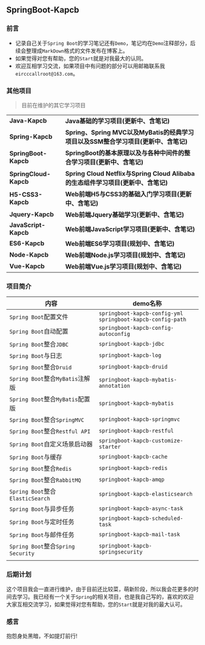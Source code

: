 ## SpringBoot-Kapcb

### 前言

- 记录自己关于`Spring Boot`的学习笔记还有`Demo`，笔记均在`Demo`注释部分，后续会整理成`MarkDown`格式的文件发布在博客上。
- 如果觉得对您有帮助，您的`Start`就是对我最大的认同。
- 欢迎互相学习交流，如果项目中有问题的部分可以用邮箱联系我`eircccallroot@163.com`。

### 其他项目

> 目前在维护的其它学习项目

<table>
    <tr>
        <td><a style="text-decoration: none;" href="https://github.com/Eircc/Java-Kapcb" target="_blank"><strong>Java-Kapcb</strong></a></td>
        <td><a style="text-decoration: none;" href="https://github.com/Eircc/Java-Kapcb" target="_blank"><b>Java基础的学习项目(更新中、含笔记)</b></a></td>
    </tr>
    <tr>
    	<td><a style="text-decoration: none;" href="https://github.com/Eircc/Spring-Kapcb" target="_blank"><strong>Spring-Kapcb</strong></a></td>
        <td><a style="text-decoration: none;" href="https://github.com/Eircc/Spring-Kapcb" target="_blank"><b>Spring、Spring MVC以及MyBatis的经典学习项目以及SSM整合学习项目(更新中、含笔记)</b></a></td>
    </tr>
    <tr>
    	<td><a style="text-decoration: none;" href="https://github.com/Eircc/SpringBoot-Kapcb" target="_blank"><strong>SpringBoot-Kapcb</strong></a></td>
        <td><a style="text-decoration: none;" href="https://github.com/Eircc/SpringBoot-Kapcb" target="_blank"><b>SpringBoot的基本原理以及与各种中间件的整合学习项目(更新中、含笔记)</b></a></td>
    </tr>
    <tr>
    	<td><a style="text-decoration: none;" href="https://github.com/Eircc/SpringCloud-Kapcb" target="_blank"><strong>SpringCloud-Kapcb</strong></a></td>
        <td><a style="text-decoration: none;" href="https://github.com/Eircc/SpringCloud-Kapcb" target="_blank"><b>Spring Cloud Netflix与Spring Cloud Alibaba的生态组件学习项目(更新中、含笔记)</b></a></td>
    </tr>
    <tr>
        <td><a style="text-decoration: none;" href="https://github.com/Eircc/H5-CSS3-Kapcb" target="_blank"><strong>H5-CSS3-Kapcb</strong></a></td>
        <td><a style="text-decoration: none;" href="https://github.com/Eircc/H5-CSS3-Kapcb" target="_blank"><b>Web前端H5与CSS3的基础入门学习项目(更新中、含笔记)</b></a></td>
    </tr>
    <tr>
    	<td><a style="text-decoration: none;" href="#" target="_blank"><strong>Jquery-Kapcb</strong></a></td>
        <td><a style="text-decoration: none;" href="#" target="_blank"><strong>Web前端Jquery基础学习(更新中、含笔记)</strong></a></td>
    </tr>
    <tr>
    	<td><a style="text-decoration: none;" href="https://github.com/Eircc/JavaScript-Kapcb" target="_blank"><strong>JavaScript-Kapcb</strong></a></td>
        <td><a style="text-decoration: none;" href="https://github.com/Eircc/JavaScript-Kapcb" target="_blank"><b>Web前端JavaScript学习项目(更新中、含笔记)</b></a></td>
    </tr>
     <tr>
    	<td><a style="text-decoration: none;" href="#" target="_blank"><strong>ES6-Kapcb</strong></a></td>
        <td><a style="text-decoration: none;" href="#" target="_nlank"><strong>Web前端ES6学习项目(规划中、含笔记)</strong></a></td>
    </tr>
    <tr>
    	<td><a style="text-decoration: none;" href="#" target="_blank"><strong>Node-Kapcb</strong></a></td>
        <td><a style="text-decoration: none;" href="#" target="_nlank"><strong>Web前端Node.js学习项目(规划中、含笔记)</strong></a></td>
    </tr>
    <tr>
    	<td><a style="text-decoration: none;" href="#" target="_blank"><strong>Vue-Kapcb</strong></a></td>
        <td><a style="text-decoration: none;" href="#" target="_blank"><strong>Web前端Vue.js学习项目(规划中、含笔记)</strong></a></td>
    </tr>
</table>



### 项目简介

| 内容                               | demo名称                                                     |
| ---------------------------------- | ------------------------------------------------------------ |
| `Spring Boot`配置文件              | `springboot-kapcb-config-yml`<br/>`springboot-kapcb-config-path` |
| `Spring Boot`自动配置              | `springboot-kapcb-config-autoconfig`                         |
| `Spring Boot`整合`JDBC`            | `springboot-kapcb-jdbc`                                      |
| `Spring Boot`与日志                | `springboot-kapcb-log`                                       |
| `Spring Boot`整合`Druid`           | `springboot-kapcb-druid`                                     |
| `Spring Boot`整合`MyBatis`注解版   | `springboot-kapcb-mybatis-annotation`                        |
| `Spring Boot`整合`MyBatis`配置版   | `springboot-kapcb-mybatis`                                   |
| `Spring Boot`整合`SpringMVC`       | `springboot-kapcb-springmvc`                                 |
| `Spring Boot`整合`Restful API`     | `springboot-kapcb-restful`                                   |
| `Spring Boot`自定义场景启动器      | `springboot-kapcb-customize-starter`                         |
| `Spring Boot`与缓存                | `springboot-kapcb-cache`                                     |
| `Spring Boot`整合`Redis`           | `springboot-kapcb-redis`                                     |
| `Spring Boot`整合`RabbitMQ`        | `springboot-kapcb-amqp`                                      |
| `Spring Boot`整合`ElasticSearch`   | `springboot-kapcb-elasticsearch`                             |
| `Spring Boot`与异步任务            | `springboot-kapcb-async-task`                                |
| `Spring Boot`与定时任务            | `springboot-kapcb-scheduled-task`                            |
| `Spring Boot`与邮件任务            | `springboot-kapcb-mail-task`                                 |
| `Spring Boot`整合`Spring Security` | `springboot-kapcb-springsecurity`                            |
|                                    |                                                              |



### 后期计划

这个项目我会一直进行维护，由于目前还比较菜，萌新阶段，所以我会花更多的时间去学习。我已经有一个关于`Spring`的相关项目，也是我自己写的，喜欢的欢迎大家互相交流学习，如果觉得对您有帮助，您的`Start`就是对我的最大认可。

### 感言
抱怨身处黑暗，不如提灯前行!
